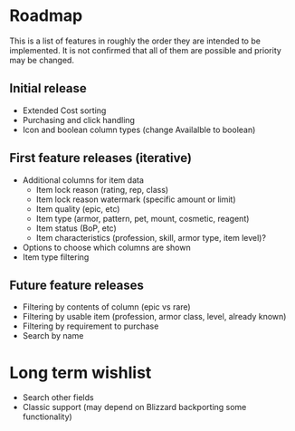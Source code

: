 # Roadmap

This is a list of features in roughly the order they are intended to be implemented.  It is not confirmed that all of them are possible and priority may be changed.

## Initial release

* Extended Cost sorting
* Purchasing and click handling
* Icon and boolean column types (change Availalble to boolean)

## First feature releases (iterative)

* Additional columns for item data
  * Item lock reason (rating, rep, class)
  * Item lock reason watermark (specific amount or limit)
  * Item quality (epic, etc)
  * Item type (armor, pattern, pet, mount, cosmetic, reagent)
  * Item status (BoP, etc)
  * Item characteristics (profession, skill, armor type, item level)?
* Options to choose which columns are shown
* Item type filtering

## Future feature releases

* Filtering by contents of column (epic vs rare)
* Filtering by usable item (profession, armor class, level, already known)
* Filtering by requirement to purchase
* Search by name

# Long term wishlist

* Search other fields
* Classic support (may depend on Blizzard backporting some functionality)
